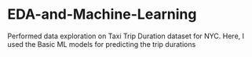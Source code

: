 # EDA-and-Machine-Learning
Performed data exploration on Taxi Trip Duration dataset for NYC. Here, I used the Basic ML models for predicting the trip durations
